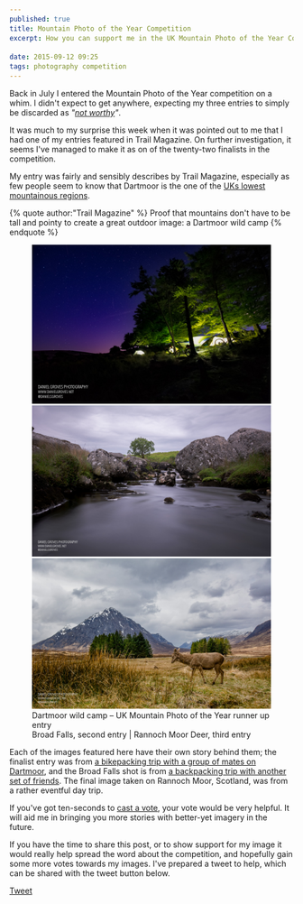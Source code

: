 ```yaml
---
published: true
title: Mountain Photo of the Year Competition
excerpt: How you can support me in the UK Mountain Photo of the Year Competition

date: 2015-09-12 09:25
tags: photography competition
---
```


Back in July I entered the Mountain Photo of the Year competition on a whim. I didn't expect to get anywhere, expecting my three entries to simply be discarded as *"[not worthy][not_worthy]"*.

It was much to my surprise this week when it was pointed out to me that I had one of my entries featured in Trail Magazine. On further investigation, it seems I've managed to make it as on of the twenty-two finalists in the competition.

My entry was fairly and sensibly describes by Trail Magazine, especially as few people seem to know that Dartmoor is the one of the [UKs lowest mountainous regions][dartmoor_mountainous].

{% quote author:"Trail Magazine" %}
Proof that mountains don't have to be tall and pointy to create a great outdoor image: a Dartmoor wild camp
{% endquote %}

<figure>
  <img src="/assets/images/blog/2015-09-uk-mountain-photo/20150523-DSC_7154-Edit-2.jpg" alt="Dartmoor wild camp – UK Mountain Photo of the Year runner up entry" />
  <div class="row pair">
    <img src="/assets/images/blog/2015-09-uk-mountain-photo/20150614-DSC_7280-HDR-2.jpg" alt="Max. " />
    <img src="/assets/images/blog/2015-09-uk-mountain-photo/20150502-DSC_6789-Edit.jpg" alt="Mike observing the view. " />
  </div>
  <figcaption>
    Dartmoor wild camp – UK Mountain Photo of the Year runner up entry<br />
    Broad Falls, second entry | Rannoch Moor Deer, third entry
  </figcaption>
</figure>

Each of the images featured here have their own story behind them; the finalist entry was from [a bikepacking trip with a group of mates on Dartmoor][blog_teignhead], and the Broad Falls shot is from [a backpacking trip with another set of friends][blog_broadfalls]. The final image taken on Rannoch Moor, Scotland, was from a rather eventful day trip.

If you've got ten-seconds to [cast a vote][competition], your vote would be very helpful. It will aid me in bringing you more stories with better-yet imagery in the future.

If you have the time to share this post, or to show support for my image it would really help spread the word about the competition, and hopefully gain some more votes towards my images. I've prepared a tweet to help, which can be shared with the tweet button below.

<a href="https://twitter.com/share" class="twitter-share-button" data-url="http://buff.ly/1MeY9lf" data-text="Vote for @danielsgroves in UK Mountain Photo Competition with &quot;#Dartmoor wild camp&quot;" data-size="large" data-related="danielsgroves" data-count="none" data-hashtags="UKMountainPhoto">Tweet</a> <script>!function(d,s,id){var js,fjs=d.getElementsByTagName(s)[0],p=/^http:/.test(d.location)?'http':'https';if(!d.getElementById(id)){js=d.createElement(s);js.id=id;js.src=p+'://platform.twitter.com/widgets.js';fjs.parentNode.insertBefore(js,fjs);}}(document, 'script', 'twitter-wjs');</script>

[not_worthy]: https://www.youtube.com/watch?v=c3sOuEv0E2I "Waynes World – we're not worthy!"
[competition]: http://www.livefortheoutdoors.com/Latest/Search-Results/Competitions-and-offers/UK-Mountain-Photo-of-the-Year-2015-choose-the-winner/ "UK Mountain Photo of the Year Competition"
[blog_teignhead]: https://danielgroves.net/adventures-photography/2015/05/Teignhead-Farm-Bikepacking "Bikepacking at Teignhead Farm Ruin"
[blog_broadfalls]: https://danielgroves.net/adventures-photography/2015/06/broad-falls "Broad Falls Wild Camp"
[dartmoor_mountainous]: https://en.wikipedia.org/wiki/List_of_mountains_and_hills_of_the_United_Kingdom#Ranges_of_mountains_and_hills_in_England "Mountainous areas of the UK on Wikipedia"
